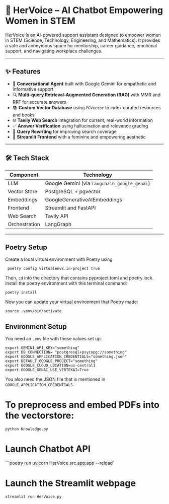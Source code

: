 # 💜 HerVoice – AI Chatbot Empowering Women in STEM

HerVoice is an AI-powered support assistant designed to empower women in STEM (Science, Technology, Engineering, and Mathematics). It provides a safe and anonymous space for mentorship, career guidance, emotional support, and navigating workplace challenges.

---
## ✨ Features

- 🤖 **Conversational Agent** built with Google Gemini for empathetic and informative support  
- 🔍 **Multi-query Retrieval-Augmented Generation (RAG)** with MMR and RRF for accurate answers  
- 📚 **Custom Vector Database** using `PGVector` to index curated resources and books  
- 🌐 **Tavily Web Search** integration for current, real-world information  
- ✅ **Answer Verification** using hallucination and relevance grading  
- 🧠 **Query Rewriting** for improving search coverage  
- 🎨 **Streamlit Frontend** with a feminine and empowering aesthetic  

---

## 🛠️ Tech Stack

| Component    | Technology                              |
|--------------|------------------------------------------|
| LLM          | Google Gemini (via `langchain_google_genai`) |
| Vector Store | PostgreSQL + pgvector                    |
| Embeddings   | GoogleGenerativeAIEmbeddings             |
| Frontend     | Streamlit and FastAPI                    |
| Web Search   | Tavily API                               |
| Orchestration| LangGraph                                |

---

## Poetry Setup

Create a local virtual environment with Poetry using
```
 poetry config virtualenvs.in-project true
```
Then, `cd` into the directory that contains pyproject.toml and poetry.lock. Install the poetry environment with this terminal command:
```
poetry install
```
Now you can update your virtual environment that Poetry made:
```
source .venv/bin/activate
```

## Environment Setup
You need an `.env` file with these values set up:
```
export GEMINI_API_KEY="something"
export DB_CONNECTION= "postgresql+psycopg://something"
export GOOGLE_APPLICATION_CREDENTIALS="something.json"
export DEFAULT_GOOGLE_PROJECT="something"
export GOOGLE_CLOUD_LOCATION=us-central1
export GOOGLE_GENAI_USE_VERTEXAI=True

```

You also need the JSON file that is mentioned in `GOOGLE_APPLICATION_CREDENTIALS`.

# To preprocess and embed PDFs into the vectorstore:

```python Knowledge.py```

# Launch Chatbot API
```poetry run uvicorn HerVoice.src.app:app --reload`

# Launch the Streamlit webpage

```streamlit run HerVoice.py```